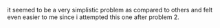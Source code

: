 it seemed to be a very simplistic problem as compared to others and felt even easier to me since i attempted this one after problem 2.
